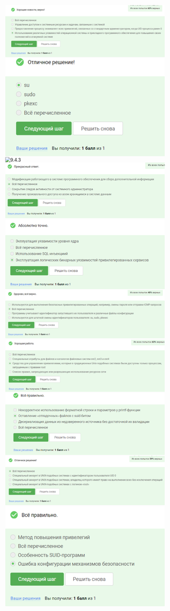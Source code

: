<img src="9.4.1.png" alt="9.4.1" >

<img src="9.4.2.png" alt="9.4.2" >

<img src="9.4.3.png" alt="9.4.3" >

<img src="9.4.4.png" alt="9.4.4" >

<img src="9.4.5.png" alt="9.4.5" >

<img src="9.4.6.png" alt="9.4.6" >

<img src="9.4.7.png" alt="9.4.7" >

<img src="9.4.8.png" alt="9.4.8" >

<img src="9.4.9.png" alt="9.4.9" >

<img src="9.4.10.png" alt="9.4.10" >